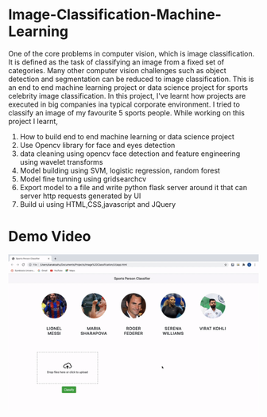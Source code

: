 # Image-Classification-Machine-Learning

One of the core problems in computer vision, which is image classification. It is defined as the task of classifying an image from a fixed set of categories. Many other computer vision challenges such as object detection and segmentation can be reduced to image classification. This is an end to end machine learning project or data science project for sports celebrity image classification. In this project, I've learnt how projects are executed in big companies ina typical corporate environment. I tried to classify an image of my favourite 5 sports people. While working on this project I learnt,

1) How to build end to end machine learning or data science project
2) Use Opencv library for face and eyes detection
3) data cleaning using opencv face detection and feature engineering using wavelet transforms
4) Model building using SVM, logistic regression, random  forest
5) Model fine tunning using gridsearchcv
6) Export model to a file and write python flask server around it that can server http requests generated by UI
7) Build ui using HTML,CSS,javascript and JQuery

# Demo Video
![Demo](https://github.com/Kanaksahu/Image-Classification-Machine-Learning/blob/master/Demo/ImageClassifier.gif)


